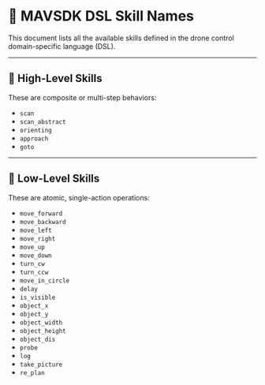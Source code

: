 # 🚀 MAVSDK DSL Skill Names

This document lists all the available skills defined in the drone control domain-specific language (DSL).

---

## 🔸 High-Level Skills

These are composite or multi-step behaviors:

- `scan`
- `scan_abstract`
- `orienting`
- `approach`
- `goto`

---

## 🔹 Low-Level Skills

These are atomic, single-action operations:

- `move_forward`
- `move_backward`
- `move_left`
- `move_right`
- `move_up`
- `move_down`
- `turn_cw`
- `turn_ccw`
- `move_in_circle`
- `delay`
- `is_visible`
- `object_x`
- `object_y`
- `object_width`
- `object_height`
- `object_dis`
- `probe`
- `log`
- `take_picture`
- `re_plan`
